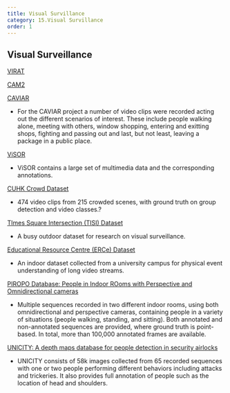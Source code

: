 ```yaml
---
title: Visual Survillance
category: 15.Visual Survillance
order: 1
---
```


## Visual Surveillance

[VIRAT](https://viratdata.org/)

[CAM2](https://cam2.ecn.purdue.edu/)


[CAVIAR](https://homepages.inf.ed.ac.uk/rbf/CAVIARDATA1/)
- For the CAVIAR project a number of video clips were recorded acting out the different scenarios of interest. These include people walking alone, meeting with others, window shopping, entering and exitting shops, fighting and passing out and last, but not least, leaving a package in a public place.

[ViSOR](https://aimagelab.ing.unimore.it/visor/)
- ViSOR contains a large set of multimedia data and the corresponding annotations.

[CUHK Crowd Dataset](http://www.ee.cuhk.edu.hk/en-gb/~jshao/CUHKcrowd_files/cuhk_crowd_dataset.htm)
- 474 video clips from 215 crowded scenes, with ground truth on group detection and video classes.?

[TImes Square Intersection (TISI) Dataset](http://personal.ie.cuhk.edu.hk/~ccloy/downloads_qmul_TISI_dataset.html)
- A busy outdoor dataset for research on visual surveillance.

[Educational Resource Centre (ERCe) Dataset](http://personal.ie.cuhk.edu.hk/~ccloy/downloads_qmul_ERCe_dataset.html)
- An indoor dataset collected from a university campus for physical event understanding of long video streams.

[PIROPO Database: People in Indoor ROoms with Perspective and Omnidirectional cameras](https://www.gti.ssr.upm.es/research/gti-data/databases)
- Multiple sequences recorded in two different indoor rooms, using both omnidirectional and perspective cameras, containing people in a variety of situations (people walking, standing, and sitting). Both annotated and non-annotated sequences are provided, where ground truth is point-based. In total, more than 100,000 annotated frames are available.

[UNICITY: A depth maps database for people detection in security airlocks](https://zenodo.org/record/2556679#.Ytw-INJBx9C)
- UNICITY consists of 58k images collected from 65 recorded sequences with one or two people performing different behaviors including attacks and trickeries. It also provides full annotation of people such as the location of head and shoulders.